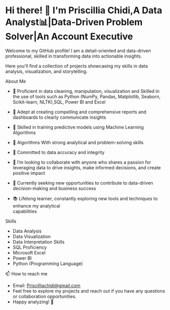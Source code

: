 # Hi there! 👋 I'm Priscillia Chidi,A Data Analyst📊|Data-Driven Problem Solver|An Account Executive 

Welcome to my GitHub profile! I am a detail-oriented and data-driven professional, skilled in transforming data into actionable insights. 

Here you'll find a collection of projects showcasing my skills in data analysis, visualization, and storytelling.

About Me
- 🌱 Proficient in data cleaning, manipulation, visualization and  Skilled in the use of tools such as Python (NumPy, Pandas, Matplotlib, Seaborn, Scikit-learn, NLTK),SQL, 
      Power BI and Excel
- 🌱 Adept at creating compelling and comprehensive reports and dashboards to clearly communicate insights
- 🌱 Skilled in training predictive models using Machine Learning Algorithms  
- 🌱 Algorithms With strong analytical and problem-solving skills
- 🌱 Committed to data accuracy and integrity

- 💞️ I’m looking to collaborate with anyone who shares a passion for leveraging data to drive 
       insights, make informed decisions, and create positive impact 
- 💼 Currently seeking new opportunities to contribute to data-driven decision-making and
        business success 
- 📚 Lifelong learner, constantly exploring new tools and techniques to enhance my analytical  
  capabilities
  
 Skills
- Data Analysis
- Data Visualization 
- Data Interpretation Skills 
- SQL Proficiency
- Microsoft Excel
- Power BI
- Python (Programming Language)
  
📫 How to reach me 
-	Email: Priscilliachidi@gmail.com
-	Feel free to explore my projects and reach out if you have any questions or collaboration opportunities.
-	Happy analyzing! 🚀




<!---
PriscyC/PriscyC is a ✨ special ✨ repository because its `README.md` (this file) appears on your GitHub profile.
You can click the Preview link to take a look at your changes.
--->
